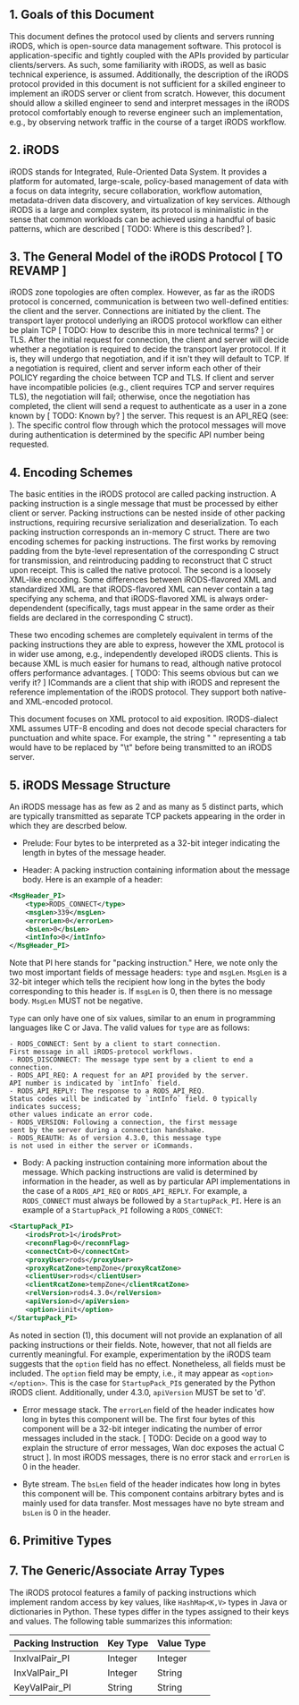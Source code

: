 ## 1. Goals of this Document

This document defines the protocol used by clients and servers running iRODS, which is open-source data management software. 
This protocol is application-specific and tightly coupled with the APIs provided by particular clients/servers.
As such, some familiarity with iRODS, as well as basic technical experience, is assumed. Additionally, the description of the 
iRODS protocol provided in this document is not sufficient for a skilled engineer to implement an iRODS server or client 
from scratch. However, this document should allow a skilled engineer to send and interpret messages in the iRODS protocol comfortably
enough to reverse engineer such an implementation, e.g., by observing network traffic in the course of a target iRODS workflow.

## 2. iRODS 

iRODS stands for Integrated, Rule-Oriented Data System. It provides a platform for automated, large-scale, policy-based management of 
data with a focus on data integrity, secure collaboration, workflow automation, metadata-driven data discovery, and virtualization of 
key services. Although iRODS is a large and complex system, its protocol is minimalistic in the sense that common workloads can be 
achieved using a handful of basic patterns, which are described [ TODO: Where is this described? ]. 

## 3. The General Model of the iRODS Protocol [ TO REVAMP ]
 
iRODS zone topologies are often complex. However, as far as the iRODS protocol is concerned, communication is between two well-defined 
entities: the client and the server. Connections are initiated by the client. The transport layer protocol underlying an iRODS protocol
workflow can either be plain TCP [ TODO: How to describe this in more technical terms? ] or TLS. After the 
initial request for connection, the client and server will decide whether a negotiation is required to decide the transport layer protocol.
If it is, they will undergo that negotiation, and if it isn't they will default to TCP. If a negotiation is required, client and server
inform each other of their POLICY regarding the choice between TCP and TLS. If client and server have incompatible policies (e.g., client 
requires TCP and server requires TLS), the negotiation will fail; otherwise, once the negotiation has completed, the client will send a
request to authenticate as a user in a zone known by [ TODO: Known by? ] the server. This request is an API_REQ (see: ). The specific control
flow through which the protocol messages will move during authentication is determined by the specific API number being requested.

## 4. Encoding Schemes

The basic entities in the iRODS protocol are called packing instruction. A packing instruction is a single message that must be processed
by either client or server. Packing instructions can be nested inside of other packing instructions,
requiring recursive serialization and deserialization. To each packing instruction corresponds an in-memory C struct. There are
two encoding schemes for packing instructions. The first works by removing padding from the byte-level representation of the corresponding C struct 
for transmission, and reintroducing padding to reconstruct that C struct upon receipt. This is called the native protocol. The second is a loosely 
XML-like encoding. Some differences between iRODS-flavored XML and standardized XML are that iRODS-flavored XML can never contain a tag specifying 
any schema, and that iRODS-flavored XML is always order-dependendent (specifically, tags must appear in the same order as their fields are declared in the 
corresponding C struct). 

These two encoding schemes are completely equivalent in terms of the packing instructions they are able to express, however the XML protocol
is in wider use among, e.g., independently developed iRODS clients. This is because XML is much easier for humans to read, although native protocol offers
performance advantages. [ TODO: This seems obvious but can we verify it? ] ICommands are a client that ship with iRODS and represent the reference implementation 
of the iRODS protocol. They support both native- and XML-encoded protocol.

This document focuses on XML protocol to aid exposition. IRODS-dialect XML assumes UTF-8 encoding and does not decode special characters 
for punctuation and white space. For example, the string "&#x9;" representing a tab would have to be replaced by "\t" before being transmitted to an iRODS server.

## 5. iRODS Message Structure

An iRODS message has as few as 2 and as many as 5 distinct parts, which are typically transmitted as separate TCP packets appearing in the order in which
they are descrbed below. 

- Prelude: Four bytes to be interpreted as a 32-bit integer indicating the length in bytes of the message header.

- Header: A packing instruction containing information about the message body. Here is an example of a header:

```xml
<MsgHeader_PI>
    <type>RODS_CONNECT</type>
    <msgLen>339</msgLen>
    <errorLen>0</errorLen>
    <bsLen>0</bsLen>
    <intInfo>0</intInfo>
</MsgHeader_PI>
```

Note that PI here stands for "packing instruction."
Here, we note only the two most important fields of message headers: `type` and `msgLen`. `MsgLen` is a 32-bit 
integer which tells the recipient how long in the bytes the body corresponding to this header is. If `msgLen` is 0,
then there is no message body. `MsgLen` MUST not be negative.

`Type` can only have one of six values, similar to an enum in programming languages like C or Java. The valid values for
`type` are as follows:

    - RODS_CONNECT: Sent by a client to start connection. 
    First message in all iRODS-protocol workflows.
    - RODS_DISCONNECT: The message type sent by a client to end a connection.
    - RODS_API_REQ: A request for an API provided by the server. 
    API number is indicated by `intInfo` field.
    - RODS_API_REPLY: The response to a RODS_API_REQ. 
    Status codes will be indicated by `intInfo` field. 0 typically indicates success; 
    other values indicate an error code.
    - RODS_VERSION: Following a connection, the first message 
    sent by the server during a connection handshake.
    - RODS_REAUTH: As of version 4.3.0, this message type 
    is not used in either the server or iCommands. 

- Body: A packing instruction containing more information about the message. Which packing instructions are valid is determined
by information in the header, as well as by particular API implementations in the case of a `RODS_API_REQ` or `RODS_API_REPLY`. For example, a 
`RODS_CONNECT` must always be followed by a `StartupPack_PI`. Here is an example of a `StartupPack_PI` following a `RODS_CONNECT`:

```xml
<StartupPack_PI>
    <irodsProt>1</irodsProt>
    <reconnFlag>0</reconnFlag>
    <connectCnt>0</connectCnt>
    <proxyUser>rods</proxyUser>
    <proxyRcatZone>tempZone</proxyRcatZone>
    <clientUser>rods</clientUser>
    <clientRcatZone>tempZone</clientRcatZone>
    <relVersion>rods4.3.0</relVersion>
    <apiVersion>d</apiVersion>
    <option>iinit</option>
</StartupPack_PI>
```

As noted in section (1), this document will not provide an explanation of all packing instructions or their fields. Note, however, that not all fields 
are currently meaningful. For example, experimentation by the iRODS team suggests that the `option` field has no effect. Nonetheless,
all fields must be included. The `option` field may be empty, i.e., it may appear as `<option></option>`. This is the case for 
`StartupPack_PI`s generated by the Python iRODS client. Additionally, under 4.3.0, `apiVersion` MUST be set to 'd'. 

- Error message stack. The `errorLen` field of the header indicates how long in bytes this component will be. The first four bytes 
of this component will be a 32-bit integer indicating the number of error messages included in the stack. [ TODO: Decide on a good 
way to explain the structure of error messages, Wan doc exposes the actual C struct ]. In most iRODS messages, there is no error 
stack and `errorLen` is 0 in the header.

- Byte stream. The `bsLen` field of the header indicates how long in bytes this component will be. This component contains 
arbitrary bytes and is mainly used for data transfer. Most messages have no byte stream and `bsLen` is 0 in the header.

## 6. Primitive Types

## 7. The Generic/Associate Array Types

The iRODS protocol features a family of packing instructions which implement random access by key values, like `HashMap<K,V>`
types in Java or dictionaries in Python. These types differ in the types assigned to their keys and values. The following table summarizes
this information:

|Packing Instruction|Key Type|Value Type|
|-------------------|--------|----------|
|InxIvalPair_PI     |Integer |Integer   |
|InxValPair_PI      |Integer |String    |
|KeyValPair_PI      |String  |String    |
